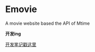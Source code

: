 # Emovie
A movie website based the API of Mtime

**开发ing**

[开发笔记戳这里](https://shimo.im/docs/D76A2JDwoH8tkLaK)
